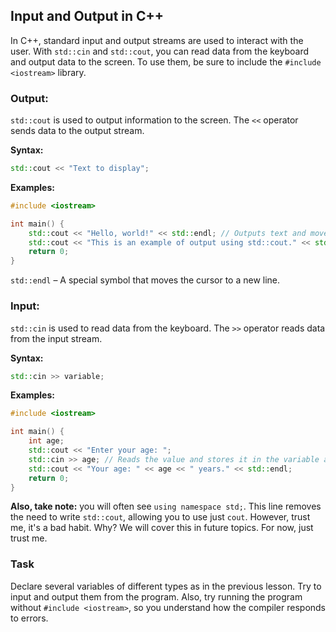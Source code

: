 ﻿## Input and Output in C++
In C++, standard input and output streams are used to interact with the user. With `std::cin` and `std::cout`, you can read data from the keyboard and output data to the screen. To use them, be sure to include the `#include <iostream>` library.

### Output:
`std::cout` is used to output information to the screen. The `<<` operator sends data to the output stream.

**Syntax:**
```cpp
std::cout << "Text to display";
```

**Examples:**
```cpp
#include <iostream>

int main() {
    std::cout << "Hello, world!" << std::endl; // Outputs text and moves to a new line
    std::cout << "This is an example of output using std::cout." << std::endl;
    return 0;
}
```

`std::endl` – A special symbol that moves the cursor to a new line.

### Input:
`std::cin` is used to read data from the keyboard. The `>>` operator reads data from the input stream.

**Syntax:**
```cpp
std::cin >> variable;
```

**Examples:**
```cpp
#include <iostream>

int main() {
    int age;
    std::cout << "Enter your age: ";
    std::cin >> age; // Reads the value and stores it in the variable age
    std::cout << "Your age: " << age << " years." << std::endl;
    return 0;
}
```

**Also, take note:** you will often see `using namespace std;`. This line removes the need to write `std::cout`, allowing you to use just `cout`. However, trust me, it's a bad habit. Why? We will cover this in future topics. For now, just trust me.

### Task
Declare several variables of different types as in the previous lesson. Try to input and output them from the program. Also, try running the program without `#include <iostream>`, so you understand how the compiler responds to errors.